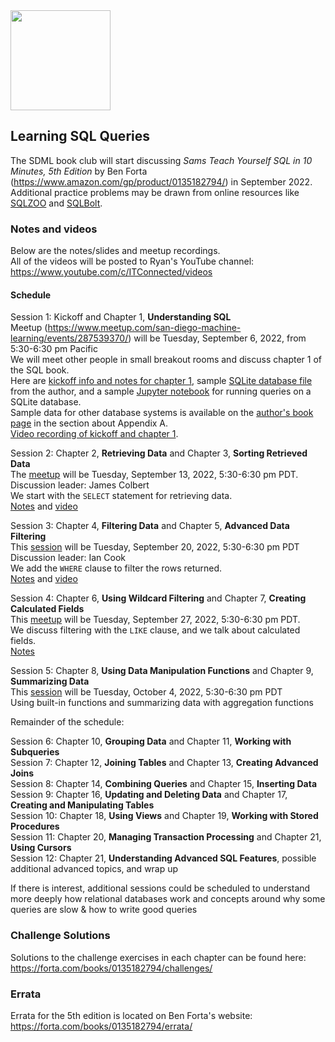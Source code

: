 <img src="https://github.com/SanDiegoMachineLearning/bookclub/blob/master/images/sqlin10min.jpg?raw=true" width="160">

## Learning SQL Queries

The SDML book club will start discussing *Sams Teach Yourself SQL in 10 Minutes, 5th Edition* 
by Ben Forta (https://www.amazon.com/gp/product/0135182794/) in September 2022. \
Additional practice problems may be drawn from online resources like [SQLZOO](https://sqlzoo.net/wiki/SQL_Tutorial)
and [SQLBolt](https://sqlbolt.com/).

### Notes and videos
Below are the notes/slides and meetup recordings.  
All of the videos will be posted to Ryan's YouTube channel:  https://www.youtube.com/c/ITConnected/videos

#### Schedule

Session 1:  Kickoff and Chapter 1, **Understanding SQL** \
Meetup (https://www.meetup.com/san-diego-machine-learning/events/287539370/) will be Tuesday, September 6, 2022, from 5:30-6:30 pm Pacific \
We will meet other people in small breakout rooms and discuss chapter 1 of the SQL book. \
Here are [kickoff info and notes for chapter 1](https://docs.google.com/document/d/1nzoMCRpN2R8kqFPGHLOtyeuaLunR1_w3JTwUjwXukW0/edit?usp=sharing),
sample [SQLite database file](https://github.com/tedkyi/talks/blob/master/TYSQL.sqlite) from the author,
and a sample [Jupyter notebook](https://github.com/tedkyi/talks/blob/master/Sqlite.ipynb) for running queries on a SQLite database. \
Sample data for other database systems is available on the [author's book page](https://forta.com/books/0135182794/) in the section about Appendix A. \
[Video recording of kickoff and chapter 1](https://youtu.be/jO0XCdi4xnY).

Session 2:  Chapter 2, **Retrieving Data** and Chapter 3, **Sorting Retrieved Data** \
The [meetup](https://www.meetup.com/san-diego-machine-learning/events/288317091/) will be Tuesday, September 13, 2022, 5:30-6:30 pm PDT. \
Discussion leader:  James Colbert \
We start with the `SELECT` statement for retrieving data. \
[Notes](./tysql/TYSQL%20-%20Chapters%202%20and%203.pdf) and [video](https://youtu.be/pqydJRwu_Dc)

Session 3:  Chapter 4, **Filtering Data** and Chapter 5, **Advanced Data Filtering** \
This [session](https://www.meetup.com/san-diego-machine-learning/events/288423281/) will be Tuesday, September 20, 2022, 5:30-6:30 pm PDT \
Discussion leader:  Ian Cook \
We add the `WHERE` clause to filter the rows returned. \
[Notes](./tysql/TYSQL%20-%20Chapters%204%20and%205.pdf) and [video](https://youtu.be/qXQMnTc5iu4)

Session 4:  Chapter 6, **Using Wildcard Filtering** and Chapter 7, **Creating Calculated Fields** \
This [meetup](https://www.meetup.com/san-diego-machine-learning/events/288596285/) will be Tuesday, September 27, 2022, 5:30-6:30 pm PDT. \
We discuss filtering with the `LIKE` clause, and we talk about calculated fields. \
[Notes](./tysql/TYSQL%20-%20Chapters%206%20and%207.pdf)

Session 5:  Chapter 8,  **Using Data Manipulation Functions** and Chapter 9, **Summarizing Data** \
This [session](https://www.meetup.com/san-diego-machine-learning/events/288766470/) will be Tuesday, October 4, 2022, 5:30-6:30 pm PDT \
Using built-in functions and summarizing data with aggregation functions

Remainder of the schedule: 

Session 6:  Chapter 10, **Grouping Data** and Chapter 11, **Working with Subqueries** \
Session 7:  Chapter 12, **Joining Tables** and Chapter 13, **Creating Advanced Joins** \
Session 8:  Chapter 14, **Combining Queries** and Chapter 15, **Inserting Data** \
Session 9:  Chapter 16, **Updating and Deleting Data** and Chapter 17, **Creating and Manipulating Tables** \
Session 10:  Chapter 18, **Using Views** and Chapter 19, **Working with Stored Procedures** \
Session 11:  Chapter 20, **Managing Transaction Processing** and Chapter 21, **Using Cursors** \
Session 12:  Chapter 21, **Understanding Advanced SQL Features**, possible additional advanced topics, and wrap up 

If there is interest, additional sessions could be scheduled to understand more deeply how relational databases work
and concepts around why some queries are slow & how to write good queries


### Challenge Solutions
Solutions to the challenge exercises in each chapter can be found here:  https://forta.com/books/0135182794/challenges/

### Errata
Errata for the 5th edition is located on Ben Forta's website:  https://forta.com/books/0135182794/errata/

<br>
<br>

